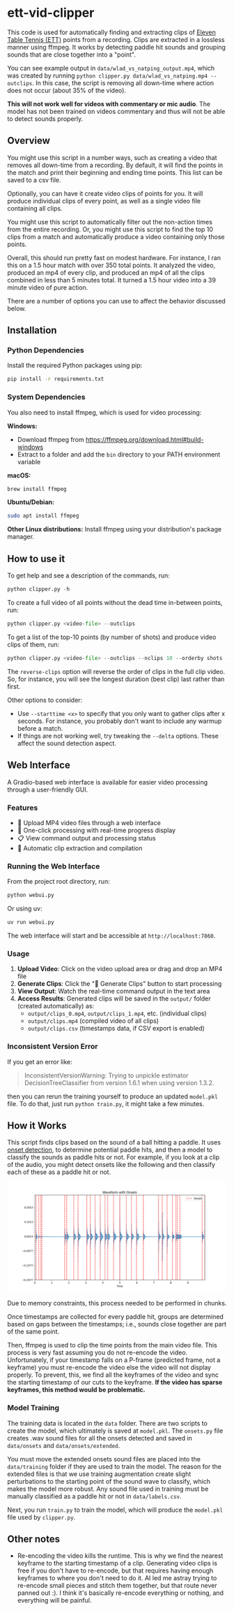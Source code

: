 # ett-vid-clipper

This code is used for automatically finding and extracting clips of [Eleven Table Tennis (ETT)](https://elevenvr.com/en/) points from a recording. Clips are extracted in a lossless manner using ffmpeg. It works by detecting paddle hit sounds and grouping sounds that are close together into a "point".

You can see example output in `data/wlad_vs_natping_output.mp4`, which was created by running `python clipper.py data/wlad_vs_natping.mp4 --outclips`. In this case, the script is removing all down-time where action does not occur (about 35% of the video).

**This will not work well for videos with commentary or mic audio**. The model has not been trained on videos commentary and thus will not be able to detect sounds properly.

## Overview

You might use this script in a number ways, such as creating a video that removes all down-time from a recording. By default, it will find the points in the match and print their beginning and ending time points. This list can be saved to a csv file.

Optionally, you can have it create video clips of points for you. It will produce individual clips of every point, as well as a single video file containing all clips.

You might use this script to automatically filter out the non-action times from the entire recording. Or, you might use this script to find the top 10 clips from a match and automatically produce a video containing only those points.

Overall, this should run pretty fast on modest hardware. For instance, I ran this on a 1.5 hour match with over 350 total points. It analyzed the video, produced an mp4 of every clip, and produced an mp4 of all the clips combined in less than 5 minutes total. It turned a 1.5 hour video into a 39 minute video of pure action.

There are a number of options you can use to affect the behavior discussed below.

## Installation

### Python Dependencies

Install the required Python packages using pip:

```bash
pip install -r requirements.txt
```

### System Dependencies

You also need to install ffmpeg, which is used for video processing:

**Windows:**

- Download ffmpeg from https://ffmpeg.org/download.html#build-windows
- Extract to a folder and add the `bin` directory to your PATH environment variable

**macOS:**

```bash
brew install ffmpeg
```

**Ubuntu/Debian:**

```bash
sudo apt install ffmpeg
```

**Other Linux distributions:**
Install ffmpeg using your distribution's package manager.

## How to use it

To get help and see a description of the commands, run:

```python
python clipper.py -h
```

To create a full video of all points without the dead time in-between points, run:

```python
python clipper.py <video-file> --outclips
```

To get a list of the top-10 points (by number of shots) and produce video clips of them, run:

```python
python clipper.py <video-file> --outclips --nclips 10 --orderby shots --reverse-clips
```

The `reverse-clips` option will reverse the order of clips in the full clip video. So, for instance, you will see the longest duration (best clip) last rather than first.

Other options to consider:

- Use `--starttime <x>` to specify that you only want to gather clips after x seconds. For instance, you probably don't want to include any warmup before a match.
- If things are not working well, try tweaking the `--delta` options. These affect the sound detection aspect.

## Web Interface

A Gradio-based web interface is available for easier video processing through a user-friendly GUI.

### Features

- 🎥 Upload MP4 video files through a web interface
- 🚀 One-click processing with real-time progress display
- 📋 View command output and processing status
- 🎯 Automatic clip extraction and compilation

### Running the Web Interface

From the project root directory, run:

```bash
python webui.py
```

Or using uv:

```bash
uv run webui.py
```

The web interface will start and be accessible at `http://localhost:7860`.

### Usage

1. **Upload Video**: Click on the video upload area or drag and drop an MP4 file
2. **Generate Clips**: Click the "🚀 Generate Clips" button to start processing
3. **View Output**: Watch the real-time command output in the text area
4. **Access Results**: Generated clips will be saved in the `output/` folder (created automatically) as:
   - `output/clips_0.mp4`, `output/clips_1.mp4`, etc. (individual clips)
   - `output/clips.mp4` (compiled video of all clips)
   - `output/clips.csv` (timestamps data, if CSV export is enabled)

### Inconsistent Version Error

If you get an error like:

> InconsistentVersionWarning: Trying to unpickle estimator DecisionTreeClassifier from version 1.6.1 when using version 1.3.2.

then you can rerun the training yourself to produce an updated `model.pkl` file. To do that, just run `python train.py`, it might take a few minutes.

## How it Works

This script finds clips based on the sound of a ball hitting a paddle. It uses [onset detection](librosa.onset.onset_detect), to determine potential paddle hits, and then a model to classify the sounds as paddle hits or not. For example, if you look at a clip of the audio, you might detect onsets like the following and then classify each of these as a paddle hit or not.

![image](./data/ex_waveform_onsets.png)

Due to memory constraints, this process needed to be performed in chunks.

Once timestamps are collected for every paddle hit, groups are determined based on gaps between the timestamps; i.e., sounds close together are part of the same point.

Then, ffmpeg is used to clip the time points from the main video file. This process is very fast assuming you do not re-encode the video. Unfortunately, if your timestamp falls on a P-frame (predicted frame, not a keyframe) you must re-encode the video else the video will not display properly. To prevent, this, we find all the keyframes of the video and sync the starting timestamp of our cuts to the keyframe. **If the video has sparse keyframes, this method would be problematic.**

### Model Training

The training data is located in the `data` folder. There are two scripts to create the model, which ultimately is saved at `model.pkl`. The `onsets.py` file creates .wav sound files for all the onsets detected and saved in `data/onsets` and `data/onsets/extended`.

You must move the extended onsets sound files are placed into the `data/training` folder if they are used to train the model. The reason for the extended files is that we use training augmentation create slight perturbations to the starting point of the sound wave to classify, which makes the model more robust. Any sound file used in training must be manually classified as a paddle hit or not in `data/labels.csv`.

Next, you run `train.py` to train the model, which will produce the `model.pkl` file used by `clipper.py`.

## Other notes

- Re-encoding the video kills the runtime. This is why we find the nearest keyframe to the starting timestamp of a clip. Generating video clips is free if you don't have to re-encode, but that requires having enough keyframes to where you don't need to do it. AI led me astray trying to re-encode small pieces and stitch them together, but that route never panned out :). I think it's basically re-encode everything or nothing, and everything will be painful.

